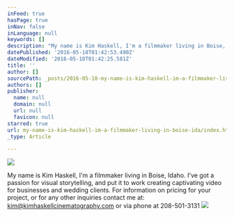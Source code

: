 ```yaml
---
inFeed: true
hasPage: true
inNav: false
inLanguage: null
keywords: []
description: "My name is Kim Haskell, I'm a filmmaker living in Boise, Idaho. I've got a passion for visual storytelling, and put it to work creating captivating video for businesses and wedding clients. For information on pricing for your project, or for any other inquiries contact me at: kim@kimhaskellcinematography.com or via phone at 208-501-3131"
datePublished: '2016-05-18T01:42:53.490Z'
dateModified: '2016-05-18T01:42:25.581Z'
title: ''
author: []
sourcePath: _posts/2016-05-18-my-name-is-kim-haskell-im-a-filmmaker-living-in-boise-ida.md
authors: []
publisher:
  name: null
  domain: null
  url: null
  favicon: null
starred: true
url: my-name-is-kim-haskell-im-a-filmmaker-living-in-boise-ida/index.html
_type: Article

---
```

![](https://the-grid-user-content.s3-us-west-2.amazonaws.com/dd88d2c6-5784-446b-873d-7bf100ff154e.jpg)

My name is Kim Haskell, I'm a filmmaker living in Boise, Idaho. I've got a passion for visual storytelling, and put it to work creating captivating video for businesses and wedding clients. For information on pricing for your project, or for any other inquiries contact me at: kim@kimhaskellcinematography.com or via phone at 208-501-3131
![](https://the-grid-user-content.s3-us-west-2.amazonaws.com/6478f0b5-02e2-4615-b515-5ef1ca17ae1b.jpg)